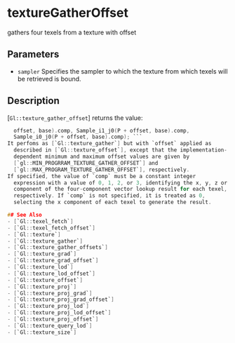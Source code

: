 # textureGatherOffset
gathers four texels from a texture with offset

## Parameters
- `sampler`
  Specifies the sampler to which the texture from which texels will be
  retrieved is bound.

## Description
[`Gl::texture_gather_offset`] returns the value:
```c vec4(Sample_i0_j1(P + offset, base).comp, Sample_i1_j1(P +
  offset, base).comp, Sample_i1_j0(P + offset, base).comp,
  Sample_i0_j0(P + offset, base).comp); ```
It perfoms as [`Gl::texture_gather`] but with `offset` applied as
  described in [`Gl::texture_offset`], except that the implementation-
  dependent minimum and maximum offset values are given by
  [`gl::MIN_PROGRRAM_TEXTURE_GATHER_OFFSET`] and
  [`gl::MAX_PROGRAM_TEXTURE_GATHER_OFFSET`], respectively.
If specified, the value of `comp` must be a constant integer
  expression with a value of 0, 1, 2, or 3, identifying the x, y, z or w
  component of the four-component vector lookup result for each texel,
  respectively. If `comp` is not specified, it is treated as 0,
  selecting the x component of each texel to generate the result.

## See Also
- [`Gl::texel_fetch`]
- [`Gl::texel_fetch_offset`]
- [`Gl::texture`]
- [`Gl::texture_gather`]
- [`Gl::texture_gather_offsets`]
- [`Gl::texture_grad`]
- [`Gl::texture_grad_offset`]
- [`Gl::texture_lod`]
- [`Gl::texture_lod_offset`]
- [`Gl::texture_offset`]
- [`Gl::texture_proj`]
- [`Gl::texture_proj_grad`]
- [`Gl::texture_proj_grad_offset`]
- [`Gl::texture_proj_lod`]
- [`Gl::texture_proj_lod_offset`]
- [`Gl::texture_proj_offset`]
- [`Gl::texture_query_lod`]
- [`Gl::texture_size`]

